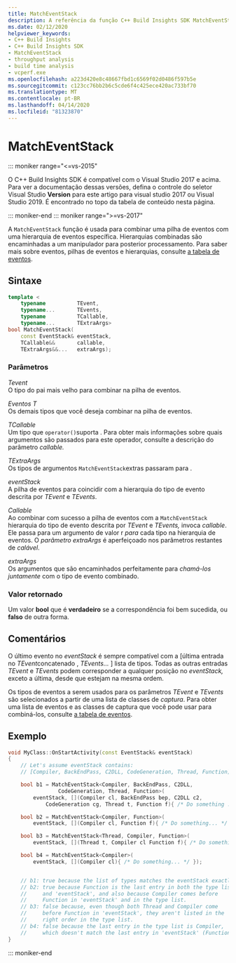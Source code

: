 ```yaml
---
title: MatchEventStack
description: A referência da função C++ Build Insights SDK MatchEventStack.
ms.date: 02/12/2020
helpviewer_keywords:
- C++ Build Insights
- C++ Build Insights SDK
- MatchEventStack
- throughput analysis
- build time analysis
- vcperf.exe
ms.openlocfilehash: a223d420e8c48667fbd1c6569f02d0486f597b5e
ms.sourcegitcommit: c123cc76bb2b6c5cde6f4c425ece420ac733bf70
ms.translationtype: MT
ms.contentlocale: pt-BR
ms.lasthandoff: 04/14/2020
ms.locfileid: "81323870"
---
```

# <a name="matcheventstack"></a>MatchEventStack

::: moniker range="<=vs-2015"

O C++ Build Insights SDK é compatível com o Visual Studio 2017 e acima. Para ver a documentação dessas versões, defina o controle do seletor Visual Studio **Version** para este artigo para visual studio 2017 ou Visual Studio 2019. É encontrado no topo da tabela de conteúdo nesta página.

::: moniker-end
::: moniker range=">=vs-2017"

A `MatchEventStack` função é usada para combinar uma pilha de eventos com uma hierarquia de eventos específica. Hierarquias combinadas são encaminhadas a um manipulador para posterior processamento. Para saber mais sobre eventos, pilhas de eventos e hierarquias, consulte [a tabela de eventos](../event-table.md).

## <a name="syntax"></a>Sintaxe

```cpp
template <
    typename          TEvent,
    typename...       TEvents,
    typename          TCallable,
    typename...       TExtraArgs>
bool MatchEventStack(
    const EventStack& eventStack,
    TCallable&&       callable,
    TExtraArgs&&...   extraArgs);
```

### <a name="parameters"></a>Parâmetros

*Tevent*\
O tipo do pai mais velho para combinar na pilha de eventos.

*Eventos T*\
Os demais tipos que você deseja combinar na pilha de eventos.

*TCallable*\
Um tipo que `operator()`suporta . Para obter mais informações sobre quais argumentos são passados para este operador, consulte a descrição do parâmetro *callable.*

*TExtraArgs*\
Os tipos de argumentos `MatchEventStack`extras passaram para .

*eventStack*\
A pilha de eventos para coincidir com a hierarquia do tipo de evento descrita por *TEvent* e *TEvents*.

*Callable*\
Ao combinar com sucesso a pilha de eventos com a `MatchEventStack` hierarquia do tipo de evento descrita por *TEvent* e *TEvents,* invoca *callable*. Ele passa para um argumento de valor r *para* cada tipo na hierarquia de eventos. O *parâmetro extraArgs* é aperfeiçoado nos parâmetros restantes de *calável*.

*extraArgs*\
Os argumentos que são encaminhados perfeitamente para *chamá-los juntamente* com o tipo de evento combinado.

### <a name="return-value"></a>Valor retornado

Um valor **bool** que é **verdadeiro** se a correspondência foi bem sucedida, ou **falso** de outra forma.

## <a name="remarks"></a>Comentários

O último evento no *eventStack* é sempre compatível com a \[última entrada no *TEvent*concatenado , *TEvents...* \] lista de tipos. Todas as outras entradas *TEvent* e *TEvents* podem corresponder a qualquer posição no *eventStack,* exceto a última, desde que estejam na mesma ordem.

Os tipos de eventos a serem usados para os parâmetros *TEvent* e *TEvents* são selecionados a partir de uma lista de classes de *captura*. Para obter uma lista de eventos e as classes de captura que você pode usar para combiná-los, consulte [a tabela de eventos](../event-table.md).

## <a name="example"></a>Exemplo

```cpp
void MyClass::OnStartActivity(const EventStack& eventStack)
{
    // Let's assume eventStack contains:
    // [Compiler, BackEndPass, C2DLL, CodeGeneration, Thread, Function]

    bool b1 = MatchEventStack<Compiler, BackEndPass, C2DLL,
                CodeGeneration, Thread, Function>(
        eventStack, [](Compiler cl, BackEndPass bep, C2DLL c2,
            CodeGeneration cg, Thread t, Function f){ /* Do something ... */ });

    bool b2 = MatchEventStack<Compiler, Function>(
        eventStack, [](Compiler cl, Function f){ /* Do something... */ });

    bool b3 = MatchEventStack<Thread, Compiler, Function>(
        eventStack, [](Thread t, Compiler cl Function f){ /* Do something... */ });

    bool b4 = MatchEventStack<Compiler>(
        eventStack, [](Compiler cl){ /* Do something... */ });


    // b1: true because the list of types matches the eventStack exactly.
    // b2: true because Function is the last entry in both the type list
    //     and 'eventStack', and also because Compiler comes before
    //     Function in 'eventStack' and in the type list.
    // b3: false because, even though both Thread and Compiler come
    //     before Function in 'eventStack', they aren't listed in the
    //     right order in the type list.
    // b4: false because the last entry in the type list is Compiler,
    //     which doesn't match the last entry in 'eventStack' (Function).
}
```

::: moniker-end
